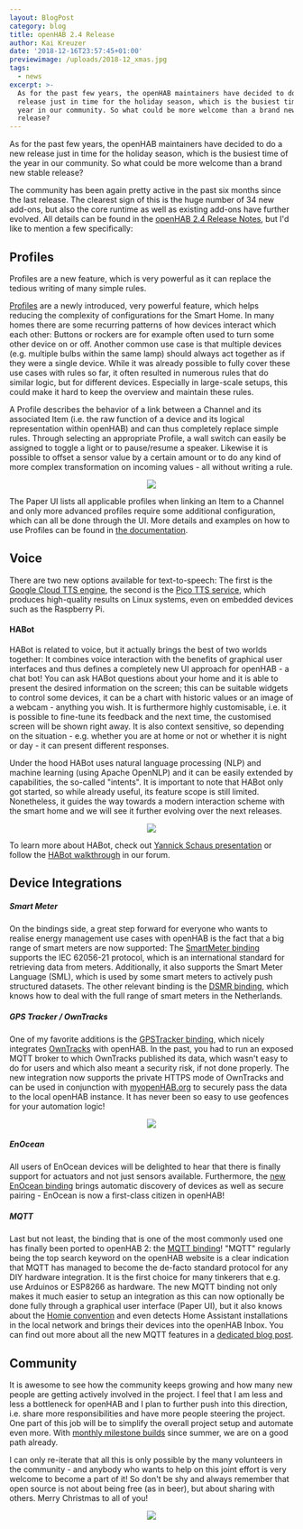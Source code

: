 ```yaml
---
layout: BlogPost
category: blog
title: openHAB 2.4 Release
author: Kai Kreuzer
date: '2018-12-16T23:57:45+01:00'
previewimage: /uploads/2018-12_xmas.jpg
tags:
  - news
excerpt: >-
  As for the past few years, the openHAB maintainers have decided to do a new
  release just in time for the holiday season, which is the busiest time of the
  year in our community. So what could be more welcome than a brand new stable
  release?
---
```

As for the past few years, the openHAB maintainers have decided to do a new release just in time for the holiday season, which is the busiest time of the year in our community. So what could be more welcome than a brand new stable release?

<!-- more -->

The community has been again pretty active in the past six months since the last release. The clearest sign of this is the huge number of 34 new add-ons, but also the core runtime as well as existing add-ons have further evolved. All details can be found in the [openHAB 2.4 Release Notes](https://github.com/openhab/openhab-distro/wiki/openHAB-2.4-Release-Notes), but I'd like to mention a few specifically:

## Profiles

Profiles are a new feature, which is very powerful as it can replace the tedious writing of many simple rules. 

[Profiles](https://www.openhab.org/docs/configuration/items.html#profiles) are a newly introduced, very powerful feature, which helps reducing the complexity of configurations for the Smart Home. In many homes there are some recurring patterns of how devices interact which each other: Buttons or rockers are for example often used to turn some other device on or off. Another common use case is that multiple devices (e.g. multiple bulbs within the same lamp) should always act together as if they were a single device. While it was already possible to fully cover these use cases with rules so far, it often resulted in numerous rules that do similar logic, but for different devices. Especially in large-scale setups, this could make it hard to keep the overview and maintain these rules. 

A Profile describes the behavior of a link between a Channel and its associated Item (i.e. the raw function of a device and its logical representation within openHAB) and can thus completely replace simple rules. Through selecting an appropriate Profile, a wall switch can easily be assigned to toggle a light or to pause/resume a speaker. Likewise it is possible to offset a sensor value by a certain amount or to do any kind of more complex transformation on incoming values - all without writing a rule.

<p align="center"><img src="/uploads/2018-12_profiles.png"/></p>

The Paper UI lists all applicable profiles when linking an Item to a Channel and only more advanced profiles require some additional configuration, which can all be done through the UI. More details and examples on how to use Profiles can be found in [the documentation](https://www.openhab.org/docs/configuration/items.html#profiles).

## Voice

There are two new options available for text-to-speech: The first is the [Google Cloud TTS engine](https://www.openhab.org/addons/voice/googletts/), the second is the [Pico TTS service](https://www.openhab.org/addons/voice/picotts/), which produces high-quality results on Linux systems, even on embedded devices such as the Raspberry Pi.

#### HABot

HABot is related to voice, but it actually brings the best of two worlds together: It combines voice interaction with the benefits of graphical user interfaces and thus defines a completely new UI approach for openHAB - a chat bot!
You can ask HABot questions about your home and it is able to present the desired information on the screen; this can be suitable widgets to control some devices, it can be a chart with historic values or an image of a webcam - anything you wish. It is furthermore highly customisable, i.e. it is possible to fine-tune its feedback and the next time, the customised screen will be shown right away. It is also context sensitive, so depending on the situation - e.g. whether you are at home or not or whether it is night or day - it can present different responses.

Under the hood HABot uses natural language processing (NLP) and machine learning (using Apache OpenNLP) and it can be easily extended by capabilities, the so-called "intents". It is important to note that HABot only got started, so while already useful, its feature scope is still limited. Nonetheless, it guides the way towards a modern interaction scheme with the smart home and we will see it further evolving over the next releases.

<p align="center"><img src="/uploads/2018-12_habot.png"/></p>

To learn more about HABot, check out [Yannick Schaus presentation](https://youtu.be/y_3U4zcD5i4?list=PLEGbpQEn6rvyikXIhZXmuztwgUz7V8Ufs) or follow the [HABot walkthrough](https://community.openhab.org/tags/c/apps-services/habot/walkthrough) in our forum. 

## Device Integrations

##### Smart Meter

On the bindings side, a great step forward for everyone who wants to realise energy management use cases with openHAB is the fact that a big range of smart meters are now supported: The [SmartMeter binding](https://www.openhab.org/addons/bindings/smartmeter) supports the IEC 62056-21 protocol, which is an international standard for retrieving data from meters. Additionally, it also supports the Smart Meter Language (SML), which is used by some smart meters to actively push structured datasets. The other relevant binding is the [DSMR binding](https://www.openhab.org/addons/bindings/dsmr), which knows how to deal with the full range of smart meters in the Netherlands.

##### GPS Tracker / OwnTracks

One of my favorite additions is the [GPSTracker binding](https://www.openhab.org/addons/bindings/gpstracker), which nicely integrates [OwnTracks](https://owntracks.org/booklet/) with openHAB. In the past, you had to run an exposed MQTT broker to which OwnTracks published its data, which wasn't easy to do for users and which also meant a security risk, if not done properly. The new integration now supports the private HTTPS mode of OwnTracks and can be used in conjunction with [myopenHAB.org](https://www.myopenhab.org/) to securely pass the data to the local openHAB instance. It has never been so easy to use geofences for your automation logic!

<p align="center"><img src="/uploads/2018-12_owntracks.jpg"/></p>

##### EnOcean

All users of EnOcean devices will be delighted to hear that there is finally support for actuators and not just sensors available. Furthermore, the [new EnOcean binding](https://www.openhab.org/addons/bindings/enocean/) brings automatic discovery of devices as well as secure pairing - EnOcean is now a first-class citizen in openHAB!

##### MQTT

Last but not least, the binding that is one of the most commonly used one has finally been ported to openHAB 2: the [MQTT binding](https://www.openhab.org/addons/bindings/mqtt)! "MQTT" regularly being the top search keyword on the openHAB website is a clear indication that MQTT has managed to become the de-facto standard protocol for any DIY hardware integration. It is the first choice for many tinkerers that e.g. use Arduinos or ESP8266 as hardware.
The new MQTT binding not only makes it much easier to setup an integration as this can now optionally be done fully through a graphical user interface (Paper UI), but it also knows about the [Homie convention](https://github.com/homieiot/convention) and even detects Home Assistant installations in the local network and brings their devices into the openHAB Inbox. You can find out more about all the new MQTT features in a [dedicated blog post](https://www.openhab.org/blog/2018-12-16-mqtt-arrives-in-the-modern-openhab-2-x-architecture.html).

## Community

It is awesome to see how the community keeps growing and how many new people are getting actively involved in the project. I feel that I am less and less a bottleneck for openHAB and I plan to further push into this direction, i.e. share more responsibilities and have more people steering the project. One part of this job will be to simplify the overall project setup and automate even more. With [monthly milestone builds](https://community.openhab.org/t/openhab-2-4-milestone-builds/50359) since summer, we are on a good path already.

I can only re-iterate that all this is only possible by the many volunteers in the community - and anybody who wants to help on this joint effort is very welcome to become a part of it! So don't be shy and always remember that open source is not about being free (as in beer), but about sharing with others. Merry Christmas to all of you!

<p align="center"><img src="/uploads/2018-12_xmas.jpg"/></p>
